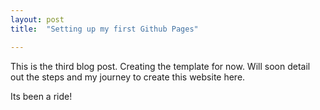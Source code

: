 ```yaml
---
layout: post
title:  "Setting up my first Github Pages"

---
```



This is the third blog post.
Creating the template for now. Will soon detail out the steps and my journey to create this website here.


Its been a ride!
